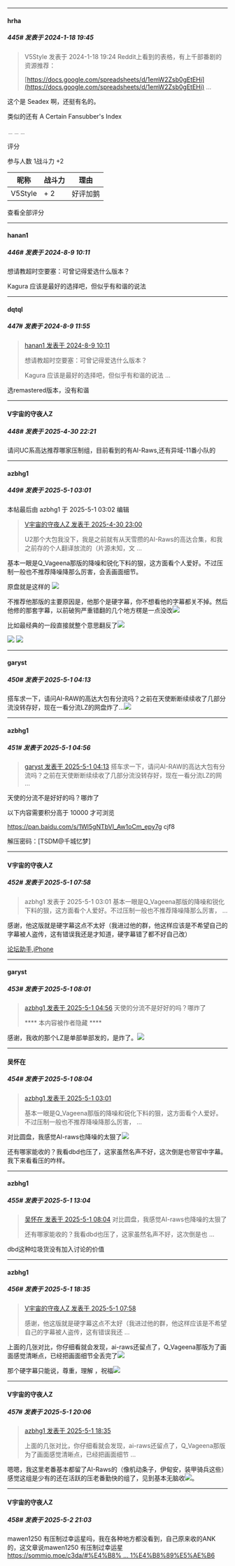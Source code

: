 ﻿
*****

####  hrha  
##### 445#       发表于 2024-1-18 19:45

<blockquote>V5Style 发表于 2024-1-18 19:24
Reddit上看到的表格，有上千部番剧的资源推荐：

[https://docs.google.com/spreadsheets/d/1emW2Zsb0gEtEHi](https://docs.google.com/spreadsheets/d/1emW2Zsb0gEtEHi) ...</blockquote>
这个是 Seadex 啊，还挺有名的。

类似的还有 A Certain Fansubber's Index

﹍﹍﹍

评分

 参与人数 1战斗力 +2

|昵称|战斗力|理由|
|----|---|---|
| V5Style| + 2|好评加鹅|

查看全部评分

*****

####  hanan1  
##### 446#       发表于 2024-8-9 10:11

想请教超时空要塞：可曾记得爱选什么版本？

Kagura 应该是最好的选择吧，但似乎有和谐的说法

*****

####  dqtql  
##### 447#       发表于 2024-8-9 11:55

<blockquote><a href="httphttps://stage1st.com/2b/forum.php?mod=redirect&amp;goto=findpost&amp;pid=65841543&amp;ptid=1829155" target="_blank">hanan1 发表于 2024-8-9 10:11</a>

想请教超时空要塞：可曾记得爱选什么版本？

Kagura 应该是最好的选择吧，但似乎有和谐的说法 ...</blockquote>
选remastered版本，没有和谐

*****

####  V宇宙的守夜人Z  
##### 448#       发表于 2025-4-30 22:21

请问UC系高达推荐哪家压制组，目前看到的有AI-Raws,还有异域-11番小队的


*****

####  azbhg1  
##### 449#       发表于 2025-5-1 03:01

 本帖最后由 azbhg1 于 2025-5-1 03:02 编辑 
<blockquote><a href="httphttps://stage1st.com/2b/forum.php?mod=redirect&amp;goto=findpost&amp;pid=67770858&amp;ptid=1829155" target="_blank">V宇宙的守夜人Z 发表于 2025-4-30 23:00</a>

U2那个大包我没下，我是之前就有从天雪攒的AI-Raws的高达合集，和我之前存的个人翻译放流的（片源未知，文 ...</blockquote>
基本一眼是Q_Vageena那版的降噪和锐化下料的狠，这方面看个人爱好。不过压制一般也不推荐降噪降那么厉害，会丢画面细节。

原盘就是这样的
<img src="https://image.ys-8.de/file/1746039617685_PotPlayerMini64_RNPd7nj1kd.jpg" referrerpolicy="no-referrer">

不推荐他那版的主要原因是，他那个是硬字幕，你不想看他的字幕都关不掉。然后他修的那套字幕，以前破狗严重错翻的几个地方楞是一点没改<img src="https://static.stage1st.com/image/smiley/face2017/067.png" referrerpolicy="no-referrer">

比如最经典的一段直接就整个意思翻反了<img src="https://static.stage1st.com/image/smiley/face2017/067.png" referrerpolicy="no-referrer">

<img src="https://p.sda1.dev/23/4fec02329da3dc1535b484b4319fad0f/ad4e0e52c9e5304de9cb2ee1b9d96336db263fac.jpg" referrerpolicy="no-referrer">
<img src="https://p.sda1.dev/23/bf99b6ee13bf066877b842d3fd109222/9f68a935fb1b4f45ad5bc5b0e5b7390c50cd1d8c.jpg" referrerpolicy="no-referrer">


*****

####  garyst  
##### 450#       发表于 2025-5-1 04:13

搭车求一下，请问AI-RAW的高达大包有分流吗？之前在天使断断续续收了几部分流没转存好，现在一看分流LZ的网盘炸了…<img src="https://static.stage1st.com/image/smiley/face2017/001.png" referrerpolicy="no-referrer">


*****

####  azbhg1  
##### 451#       发表于 2025-5-1 04:56

<blockquote><a href="httphttps://stage1st.com/2b/forum.php?mod=redirect&amp;goto=findpost&amp;pid=67771174&amp;ptid=1829155" target="_blank">garyst 发表于 2025-5-1 04:13</a>
搭车求一下，请问AI-RAW的高达大包有分流吗？之前在天使断断续续收了几部分流没转存好，现在一看分流LZ的网 ...</blockquote>
天使的分流不是好好的吗？哪炸了

以下内容需要积分高于 10000 才可浏览

https://pan.baidu.com/s/1Wl5gNTbVI_Aw1oCm_epy7g
cjf8

解压密码：[TSDM@千城忆梦]


*****

####  V宇宙的守夜人Z  
##### 452#       发表于 2025-5-1 07:58

<blockquote>azbhg1 发表于 2025-5-1 03:01
基本一眼是Q_Vageena那版的降噪和锐化下料的狠，这方面看个人爱好。不过压制一般也不推荐降噪降那么厉害， ...</blockquote>
感谢，他这版就是硬字幕这点不太好（我进过他的群，他这样应该是不希望自己的字幕被人盗传，这有错误我还是才知道，硬字幕错了都不好自己改）

[论坛助手,iPhone](https://stage1st.com/2b/forum.php?mod=viewthread&amp;tid=2029836)


*****

####  garyst  
##### 453#       发表于 2025-5-1 08:01

<blockquote><a href="httphttps://stage1st.com/2b/forum.php?mod=redirect&amp;goto=findpost&amp;pid=67771185&amp;ptid=1829155" target="_blank">azbhg1 发表于 2025-5-1 04:56</a>
天使的分流不是好好的吗？哪炸了

**** 本内容被作者隐藏 ****</blockquote>
感谢，我收的那个LZ是单部单部发的，是炸了。<img src="https://static.stage1st.com/image/smiley/face2017/068.png" referrerpolicy="no-referrer">

*****

####  吴怀在  
##### 454#       发表于 2025-5-1 08:04

<blockquote><a href="httphttps://stage1st.com/2b/forum.php?mod=redirect&amp;goto=findpost&amp;pid=67771152&amp;ptid=1829155" target="_blank">azbhg1 发表于 2025-5-1 03:01</a>

基本一眼是Q_Vageena那版的降噪和锐化下料的狠，这方面看个人爱好。不过压制一般也不推荐降噪降那么厉害， ...</blockquote>
对比圆盘，我感觉AI-raws也降噪的太狠了<img src="https://static.stage1st.com/image/smiley/face2017/068.png" referrerpolicy="no-referrer">

还有哪家能收的？我看dbd也压了，这家虽然名声不好，这次倒是也带官中字幕。我下来看看压的咋样。


*****

####  azbhg1  
##### 455#       发表于 2025-5-1 13:04

<blockquote><a href="httphttps://stage1st.com/2b/forum.php?mod=redirect&amp;goto=findpost&amp;pid=67771269&amp;ptid=1829155" target="_blank">吴怀在 发表于 2025-5-1 08:04</a>
对比圆盘，我感觉AI-raws也降噪的太狠了

还有哪家能收的？我看dbd也压了，这家虽然名声不好，这次倒是也 ...</blockquote>
dbd这种垃圾货没有加入讨论的价值


*****

####  azbhg1  
##### 456#       发表于 2025-5-1 18:35

<blockquote><a href="httphttps://stage1st.com/2b/forum.php?mod=redirect&amp;goto=findpost&amp;pid=67771263&amp;ptid=1829155" target="_blank">V宇宙的守夜人Z 发表于 2025-5-1 07:58</a>

感谢，他这版就是硬字幕这点不太好（我进过他的群，他这样应该是不希望自己的字幕被人盗传，这有错误我还 ...</blockquote>
上面的几张对比，你仔细看就会发现，ai-raws还留点了，Q_Vageena那版为了画面感觉清晰点，已经把画面细节全丢完了<img src="https://static.stage1st.com/image/smiley/face2017/067.png" referrerpolicy="no-referrer">

那个硬字幕只能说，尊重，理解 ，祝福<img src="https://static.stage1st.com/image/smiley/face2017/245.png" referrerpolicy="no-referrer">


*****

####  V宇宙的守夜人Z  
##### 457#       发表于 2025-5-1 20:06

<blockquote><a href="httphttps://stage1st.com/2b/forum.php?mod=redirect&amp;goto=findpost&amp;pid=67772616&amp;ptid=1829155" target="_blank">azbhg1 发表于 2025-5-1 18:35</a>

上面的几张对比，你仔细看就会发现，ai-raws还留点了，Q_Vageena那版为了画面感觉清晰点，已经把画面细节 ...</blockquote>
嗯嗯，我这里老番基本都留了AI-Raws的（像机动条子，伊甸安，装甲骑兵这些）感觉这组是少有的还在活跃的压老番勤快的组了，见到基本无脑收<img src="https://static.stage1st.com/image/smiley/face2017/026.png" referrerpolicy="no-referrer">。


*****

####  V宇宙的守夜人Z  
##### 458#       发表于 2025-5-2 21:03

mawen1250 有压制过幸运星吗，我在各种地方都没看到，自己原来收的ANK的，这文章说mawen1250 有压制过幸运星[https://sommio.moe/c3da/#%E4%B8% ... 1%E4%B8%89%E5%AE%B6](https://sommio.moe/c3da/#%E4%B8%AD%E6%96%87%E5%8E%8B%E5%88%B6%E5%BE%A1%E4%B8%89%E5%AE%B6)

